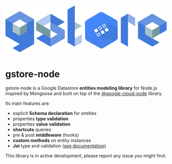 # ![](/assets/logo.png)

# gstore-node

gstore-node is a Google Datastore **entities modeling library** for Node.js inspired by Mongoose and built on top of the [@google-cloud-node](https://github.com/GoogleCloudPlatform/google-cloud-node) library.

Its main features are:

* explicit **Schema declaration** for entities
* properties **type validation**
* properties **value validation**
* **shortcuts** queries
* pre & post **middleware** \(hooks\)
* **custom methods** on entity instances
* **Joi** type and validation \([see documentation](https://www.npmjs.com/package/joi)\)

This library is in active development, please report any issue you might find.

